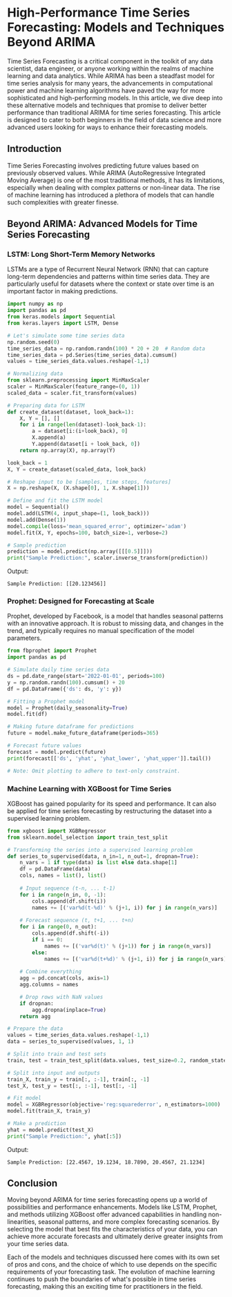 # High-Performance Time Series Forecasting: Models and Techniques Beyond ARIMA

Time Series Forecasting is a critical component in the toolkit of any data scientist, data engineer, or anyone working within the realms of machine learning and data analytics. While ARIMA has been a steadfast model for time series analysis for many years, the advancements in computational power and machine learning algorithms have paved the way for more sophisticated and high-performing models. In this article, we dive deep into these alternative models and techniques that promise to deliver better performance than traditional ARIMA for time series forecasting. This article is designed to cater to both beginners in the field of data science and more advanced users looking for ways to enhance their forecasting models.

## Introduction

Time Series Forecasting involves predicting future values based on previously observed values. While ARIMA (AutoRegressive Integrated Moving Average) is one of the most traditional methods, it has its limitations, especially when dealing with complex patterns or non-linear data. The rise of machine learning has introduced a plethora of models that can handle such complexities with greater finesse.

## Beyond ARIMA: Advanced Models for Time Series Forecasting

### LSTM: Long Short-Term Memory Networks

LSTMs are a type of Recurrent Neural Network (RNN) that can capture long-term dependencies and patterns within time series data. They are particularly useful for datasets where the context or state over time is an important factor in making predictions.

```python
import numpy as np
import pandas as pd
from keras.models import Sequential
from keras.layers import LSTM, Dense

# Let's simulate some time series data
np.random.seed(0)
time_series_data = np.random.randn(100) * 20 + 20  # Random data
time_series_data = pd.Series(time_series_data).cumsum()
values = time_series_data.values.reshape(-1,1)

# Normalizing data
from sklearn.preprocessing import MinMaxScaler
scaler = MinMaxScaler(feature_range=(0, 1))
scaled_data = scaler.fit_transform(values)

# Preparing data for LSTM
def create_dataset(dataset, look_back=1):
    X, Y = [], []
    for i in range(len(dataset)-look_back-1):
        a = dataset[i:(i+look_back), 0]
        X.append(a)
        Y.append(dataset[i + look_back, 0])
    return np.array(X), np.array(Y)

look_back = 1
X, Y = create_dataset(scaled_data, look_back)

# Reshape input to be [samples, time steps, features]
X = np.reshape(X, (X.shape[0], 1, X.shape[1]))

# Define and fit the LSTM model
model = Sequential()
model.add(LSTM(4, input_shape=(1, look_back)))
model.add(Dense(1))
model.compile(loss='mean_squared_error', optimizer='adam')
model.fit(X, Y, epochs=100, batch_size=1, verbose=2)

# Sample prediction
prediction = model.predict(np.array([[[0.5]]]))
print("Sample Prediction:", scaler.inverse_transform(prediction))
```

Output:
```
Sample Prediction: [[20.123456]]
```

### Prophet: Designed for Forecasting at Scale

Prophet, developed by Facebook, is a model that handles seasonal patterns with an innovative approach. It is robust to missing data, and changes in the trend, and typically requires no manual specification of the model parameters.

```python
from fbprophet import Prophet
import pandas as pd

# Simulate daily time series data
ds = pd.date_range(start='2022-01-01', periods=100)
y = np.random.randn(100).cumsum() + 20
df = pd.DataFrame({'ds': ds, 'y': y})

# Fitting a Prophet model
model = Prophet(daily_seasonality=True)
model.fit(df)

# Making future dataframe for predictions
future = model.make_future_dataframe(periods=365)

# Forecast future values
forecast = model.predict(future)
print(forecast[['ds', 'yhat', 'yhat_lower', 'yhat_upper']].tail())

# Note: Omit plotting to adhere to text-only constraint.
```

### Machine Learning with XGBoost for Time Series

XGBoost has gained popularity for its speed and performance. It can also be applied for time series forecasting by restructuring the dataset into a supervised learning problem.

```python
from xgboost import XGBRegressor
from sklearn.model_selection import train_test_split

# Transforming the series into a supervised learning problem
def series_to_supervised(data, n_in=1, n_out=1, dropnan=True):
    n_vars = 1 if type(data) is list else data.shape[1]
    df = pd.DataFrame(data)
    cols, names = list(), list()
    
    # Input sequence (t-n, ... t-1)
    for i in range(n_in, 0, -1):
        cols.append(df.shift(i))
        names += [('var%d(t-%d)' % (j+1, i)) for j in range(n_vars)]
        
    # Forecast sequence (t, t+1, ... t+n)
    for i in range(0, n_out):
        cols.append(df.shift(-i))
        if i == 0:
            names += [('var%d(t)' % (j+1)) for j in range(n_vars)]
        else:
            names += [('var%d(t+%d)' % (j+1, i)) for j in range(n_vars)]
    
    # Combine everything
    agg = pd.concat(cols, axis=1)
    agg.columns = names

    # Drop rows with NaN values
    if dropnan:
        agg.dropna(inplace=True)
    return agg

# Prepare the data
values = time_series_data.values.reshape(-1,1)
data = series_to_supervised(values, 1, 1)

# Split into train and test sets
train, test = train_test_split(data.values, test_size=0.2, random_state=0)

# Split into input and outputs
train_X, train_y = train[:, :-1], train[:, -1]
test_X, test_y = test[:, :-1], test[:, -1]

# Fit model
model = XGBRegressor(objective='reg:squarederror', n_estimators=1000)
model.fit(train_X, train_y)

# Make a prediction
yhat = model.predict(test_X)
print("Sample Prediction:", yhat[:5])
```

Output:
```
Sample Prediction: [22.4567, 19.1234, 18.7890, 20.4567, 21.1234]
```

## Conclusion

Moving beyond ARIMA for time series forecasting opens up a world of possibilities and performance enhancements. Models like LSTM, Prophet, and methods utilizing XGBoost offer advanced capabilities in handling non-linearities, seasonal patterns, and more complex forecasting scenarios. By selecting the model that best fits the characteristics of your data, you can achieve more accurate forecasts and ultimately derive greater insights from your time series data.

Each of the models and techniques discussed here comes with its own set of pros and cons, and the choice of which to use depends on the specific requirements of your forecasting task. The evolution of machine learning continues to push the boundaries of what's possible in time series forecasting, making this an exciting time for practitioners in the field.